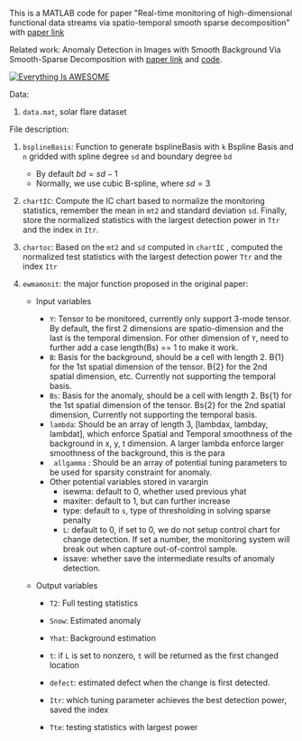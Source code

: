 This is a MATLAB code for paper "Real-time monitoring of high-dimensional functional data streams via spatio-temporal smooth sparse decomposition" with [paper link](https://www.tandfonline.com/doi/full/10.1080/00401706.2017.1346522?casa_token=AOHd8q-gCqQAAAAA:xo2SeZ8VcB9PY84LQhK48NB9UWDr-3_P0vjUba88vA5C6heBwd4bT0kUwzpouout7P0QWllEo5Q)

Related work: Anomaly Detection in Images with Smooth
Background Via Smooth-Sparse Decomposition with [paper link](https://www.researchgate.net/profile/Hao_Yan4/publication/283520589_Anomaly_Detection_in_Images_with_Smooth_Background_Via_Smooth-Sparse_Decomposition/links/57a87b3508aed76703f63e1a/Anomaly-Detection-in-Images-with-Smooth-Background-Via-Smooth-Sparse-Decomposition.pdf) and [code](https://github.com/hyan46/SSD). 

[![Everything Is AWESOME](http://i.imgur.com/Ot5DWAW.png)](https://youtu.be/StTqXEQ2l-Y?t=35s "Everything Is AWESOME")





Data: 
1. `data.mat`, solar flare dataset

File description: 

1. `bsplineBasis`: Function to generate bsplineBasis with `k` Bspline Basis and `n` gridded with spline degree `sd`  and boundary degree `bd`
   - By default $bd = sd - 1$
   - Normally, we use cubic B-spline, where $sd = 3$

2. `chartIC`: Compute the IC chart based to normalize the monitoring statistics, remember the mean in `mt2` and standard deviation `sd`. Finally, store the normalized statistics with the largest detection power in `Ttr` and the index in `Itr`.

3. `chartoc`: Based on the `mt2` and `sd` computed in `chartIC` , computed the normalized test statistics with the largest detection power `Ttr` and the index `Itr`

4. `ewmamonit`: the major function proposed in the original paper: 

   - Input variables
     - `Y`: Tensor to be monitored, currently only support 3-mode tensor. By default, the first 2 dimensions are spatio-dimension and the last is the temporal dimension. For other dimension of `Y`, need to further add a case length(Bs) == 1 to make it work.
     - `B`: Basis for the background, should be a cell with length 2. B{1} for the 1st spatial dimension of the tensor. B{2} for the 2nd  spatial dimension, etc. Currently not supporting the temporal basis. 
     - `Bs`:  Basis for the anomaly, should be a cell with length 2. Bs{1} for the 1st spatial dimension of the tensor. Bs{2} for the 2nd  spatial dimension, Currently not supporting the temporal basis.  
     - `lambda`: Should be an array of length 3, [lambdax, lambday, lambdat], which enforce Spatial and Temporal smoothness of the background in x, y, t dimension. A larger lambda enforce larger smoothness of the background, this is the para
     - ` allgamma` : Should be an array of potential tuning parameters to be used for sparsity constraint for anomaly. 
     - Other potential variables stored in varargin
       - isewma: default to 0, whether used previous yhat 
       - maxiter: default to 1, but can further increase
       - type: default to `s`, type of thresholding in solving sparse penalty
       - `L`: default to 0, if set to 0, we do not setup control chart for change detection. If set a number, the monitoring system will break out when capture out-of-control sample. 
       - issave: whether save the intermediate results of anomaly detection.

   - Output variables

     - `T2`: Full testing statistics

     - `Snow`: Estimated anomaly

     - `Yhat`: Background estimation

     - `t`: if `L` is set to nonzero, `t` will be returned as the first changed location

     - `defect`: estimated defect when the change is first detected. 

     - `Itr`: which tuning parameter achieves the best detection power, saved the index

     - `Tte`: testing statistics with largest power

       
